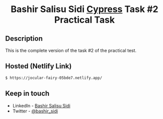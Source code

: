   <h1 align="center">Bashir Salisu Sidi <a href="https://www.cypressoft.com/" target="_blank">Cypress</a> Task #2 Practical Task</h1>
    <p align="center">

## Description

This is the complete version of the task #2 of the practical test.

## Hosted (Netlify Link)

```bash
$ https://jocular-fairy-05bde7.netlify.app/
```

## Keep in touch

- LinkedIn - [Bashir Salisu Sidi](https://www.linkedin.com/in/bashir-salisu-sidi-b12366124/)
- Twitter - [@bashir_sidi](https://twitter.com/bashir_sidi)
